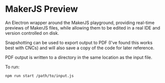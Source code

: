 # MakerJS Preview

An Electron wrapper around the MakerJS playground, providing real-time previews of
MakerJS files, while allowing them to be edited in a real IDE and version controlled on
disk.

Snapshotting can be used to export output to PDF (I've found this works best with CNCs)
and will also save a copy of the code for later reference.

PDF output is written to a directory in the same location as the input file. 

To run:

`npm run start /path/to/input.js`
